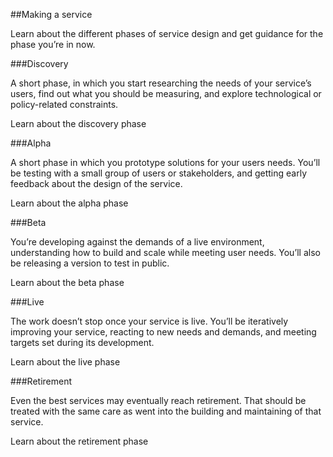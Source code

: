 ##Making a service
 
Learn about the different phases of service design and get guidance for the phase you’re in now.
 
###Discovery
 
A short phase, in which you start researching the needs of your service’s users, find out what you should be measuring, and explore technological or policy-related constraints.
 
Learn about the discovery phase

 
###Alpha
 
A short phase in which you prototype solutions for your users needs. You’ll be testing with a small group of users or stakeholders, and getting early feedback about the design of the service.
 
Learn about the alpha phase

 
###Beta
 
You’re developing against the demands of a live environment, understanding how to build and scale while meeting user needs. You’ll also be releasing a version to test in public.
 
Learn about the beta phase

 
###Live
 
The work doesn’t stop once your service is live. You’ll be iteratively improving your service, reacting to new needs and demands, and meeting targets set during its development.
 
Learn about the live phase

 
###Retirement
 
Even the best services may eventually reach retirement. That should be treated with the same care as went into the building and maintaining of that service.
 
Learn about the retirement phase

